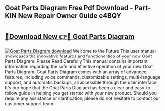 ## Goat Parts Diagram Free Pdf Download - Part-KIN New Repair Owner Guide e4BQY

# <h2><a href="http://dfnur5.blite.top/?on=Goat+Parts+Diagram">🔗Download New 👉🔴 Goat Parts Diagram</a></h2>

[![Goat Parts Diagram download](https://i.imgur.com/lujVjoI.png)](http://dfnur5.blite.top/?on=Goat+Parts+Diagram)
Welcome to the Future This user manual showcases the innovative features and functionalities of your new Goat Parts Diagram. Please Read Carefully This manual contains important information regarding the safe and effective operation of your new Goat Parts Diagram. Goat Parts Diagram comes with an array of advanced features, including voice commands, customizable settings, multi-language support, and automatic backups, all accessible through the user interface. It's our hope that the Goat Parts Diagram has been a clear and easy-to-follow guide in helping you get started with your new product. Should you require any assistance or clarification, please do not hesitate to contact our customer support team.
